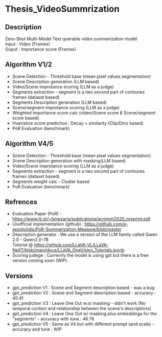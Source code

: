 # Thesis_VideoSummrization

## Description
Zero-Shot Multi-Model Text querable video summarization model \
Input : Video (Frames) \
Ouput : Importance score (Frames)

## Algorithm V1/2
- Scene Detection - Threshold base (mean pixel values segmentation)
- Scene Description generation (LLM based)
- Video/Scene improtance scoring (LLM as a judge)
- Segments extraction - segment is a two second part of contiunes frames (dataset based)
- Segments Description generation (LLM based)
- Scene/segment improtance scoring (LLM as a judge)
- Weighted importance score calc (video/Scene score & Scene/segment score based)
- Hueristice score prediction : Decay + similarity (Clip/Dino based)
- PoR Evaluation (benchmark) 

## Algorithm V4/5
- Scene Detection - Threshold base (mean pixel values segmentation)
- Scene Description generation with masking(LLM based)
- Video/Scene improtance scoring (LLM as a judge)
- Segments extraction - segment is a two second part of contiunes frames (dataset based)
- Segments weight calc - Cluster based
- PoR Evaluation (benchmark)

## Refrences
* Evaluation Paper (PoR) : https://www.iti.gr/~bmezaris/publications/acmmm2020_preprint.pdf 
* Unofficial implementation (github) : https://github.com/e-apostolidis/PoR-Summarization-Measure/blob/master 
* Description generator : We use a version of the LLM family called Qwen 2.0 - Qwen2.0-7B  
  Tutorial @ https://github.com/LLaVA-VL/LLaVA-NeXT/blob/main/docs/LLaVA_OneVision_Tutorials.ipynb 
* Scoring judege : Currenrly the model is using gpt but there is a free version coming soon (WIP).

## Versions 
* gpt_prediction V1 : Scene and Segment description based - was a bug
* gpt_prediction V2 : Scene and Segment description based - accuracy : 40.41
* gpt_prediction V3 : Leave One Out w.o/ masking - didn't work (No temporal context and relationship between the scene's descriptions)
* gpt_prediction V4 : Leave One Out w/ masking plus embeddings for the "segments" - accuracy with tune : 46.76 
* gpt_prediction V5 : Same as V4 but with different prompt (and scale) - accuracy and tune : WIP 

